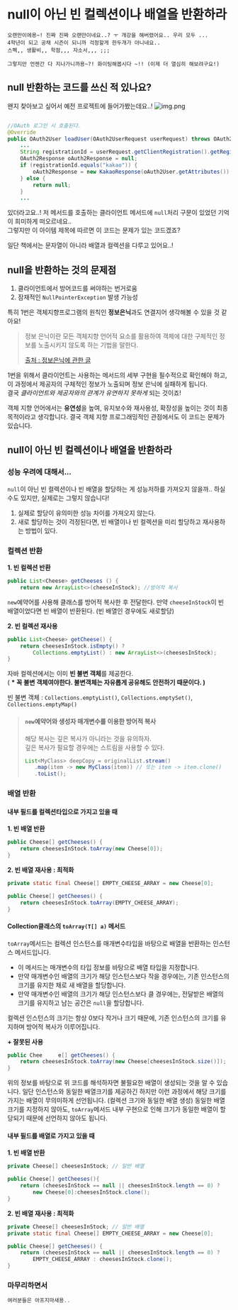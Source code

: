 # null이 아닌 빈 컬렉션이나 배열을 반환하라

```
오랜만이에용~! 진짜 진짜 오랜만이네요..? ㅜ 개강을 해버렸어요.. 우리 모두 ...
4학년이 되고 공채 시즌이 되니까 걱정할게 한두개가 아니네요..
스펙,, 생활비,, 학점,,, 자소서,,, ;;;

그렇지만 언젠간 다 지나가니까용~?! 화이팅해봅시다 ~!! (이제 더 열심히 해보려구요!) 
```

## null 반환하는 코드를 쓰신 적 있나요?
왠지 찾아보고 싶어서 예전 프로젝트에 들어가봤는데요..! 
![img.png](img.png)
```java

//OAuth 로그인 시 호출된다.
@Override
public OAuth2User loadUser(OAuth2UserRequest userRequest) throws OAuth2AuthenticationException {
    ...
    String registrationId = userRequest.getClientRegistration().getRegistrationId();
    OAuth2Response oAuth2Response = null;
    if (registrationId.equals("kakao")) {
        oAuth2Response = new KakaoResponse(oAuth2User.getAttributes());
    } else {
        return null;
    }
    ...

```
있더라고요..! 
저 메서드를 호출하는 클라이언트 메서드에 `null`처리 구문이 있었던 기억이 희미하게 떠오르네요..   
그렇지만 이 아이템 제목에 따르면 이 코드는 문제가 있는 코드겠죠?

일단 책에서는 문자열이 아니라 배열과 컬렉션을 다루고 있어요..!

## null을 반환하는 것의 문제점
1. 클라이언트에서 방어코드를 써야하는 번거로움
2. 잠재적인 `NullPointerException` 발생 가능성

특히 1번은 객체지향프로그램의 원칙인 **정보은닉**과도 연결지어 생각해볼 수 있을 것 같아요!

> 정보 은닉이란 모든 객체지향 언어적 요소를 활용하여 객체에 대한 구체적인 정보를 노출시키지 않도록 하는 기법을 말한다.
> 
> [출처 : 정보은닉에 관한 글](https://effectiveprogramming.tistory.com/entry/%EA%B0%9D%EC%B2%B4%EC%A7%80%ED%96%A5-%EC%A0%95%EB%B3%B4-%EC%9D%80%EB%8B%89information-hiding%EC%97%90-%EB%8C%80%ED%95%9C-%EC%98%AC%EB%B0%94%EB%A5%B8-%EC%9D%B4%ED%95%B4)


1번을 위해서 클라이언트는 사용하는 메서드의 세부 구현을 필수적으로 확인해야 하고,   
이 과정에서 제공자의 구체적인 정보가 노출되며 정보 은닉에 실패하게 됩니다.   
결국 _클라이언트와 제공자와의 관계가 유연하지 못하게_ 되는 것이죠! 
 
객체 지향 언어에서는 **유연성**을 높여, 유지보수와 재사용성, 확장성을 높이는 것이 최종목적이라고 생각합니다.
결국 객체 지향 프로그래밍적인 관점에서도 이 코드는 문제가 있습니다.

## null이 아닌 빈 컬렉션이나 배열을 반환하라

### 성능 우려에 대해서...
`null`이 아닌 빈 컬렉션이나 빈 배열을 할당하는 게 성능저하를 가져오지 않을까.. 하실 수도 있지만, 실제로는 그렇지 않습니다!

1. 실제로 할당이 유의미한 성능 차이를 가져오지 않는다.
2. 새로 할당하는 것이 걱정된다면, 빈 배열이나 빈 컬렉션을 미리 할당하고 재사용하는 방법이 있다.

### 컬렉션 반환

**1. 빈 컬렉션 반환**
```java
public List<Cheese> getCheeses () {
	return new ArrayList<>(cheeseInStock); //방어적 복사
```

`new`예약어를 사용해 클래스를 방어적 복사한 후 전달한다. 
만약 `cheeseInStock`이 빈 배열이었다면 빈 배열이 반환된다. (빈 배열인 경우에도 새로할당)



**2. 빈 컬렉션 재사용**
```java
public List<Cheese> getCheese() {
	return cheesesInStock.isEmpty() ? 
    	Collections.emptyList() : new ArrayList<>(cheesesInStock);
}
```

자바 컬렉션에서는 이미 **빈 불변 객체**를 제공한다.   
( **\* 꼭 불변 객체여야한다. 불변객체는 자유롭게 공유해도 안전하기 때문이다. )**

빈 불변 객체 : `Collections.emptyList()`, `Collections.emptySet()`, `Collections.emptyMap()`

> #### `new`예약어와 생성자 매개변수를 이용한 방어적 복사    
> 해당 복사는 깊은 복사가 아니라는 것을 유의하자.    
> 깊은 복사가 필요할 경우에는 스트림을 사용할 수 있다.
> ```java
> List<MyClass> deepCopy = originalList.stream()
>    .map(item -> new MyClass(item)) // 또는 item -> item.clone()
>    .toList();
>```


### 배열 반환
#### 내부 필드를 컬렉션타입으로 가지고 있을 때 
**1. 빈 배열 반환**
```java
public Cheese[] getCheeses() {
	return cheesesInStock.toArray(new Cheese[0]);
}
```
**2. 빈 배열 재사용 : 최적화**
```java
private static final Cheese[] EMPTY_CHEESE_ARRAY = new Cheese[0];

public Cheese[] getCheeses() {
	return cheesesInStock.toArray(EMPTY_CHEESE_ARRAY);
}
```

#### Collection클래스의 `toArray(T[] a)` 메서드
`toArray`메서드는 컬렉션 인스턴스를 매개변수타입을 바탕으로 배열을 반환하는 인스턴스 메서드입니다.

- 이 메서드는 매개변수의 타입 정보를 바탕으로 배열 타입을 지정합니다.
- 만약 매개변수인 배열의 크기가 해당 인스턴스보다 작을 경우에는, 기존 인스턴스의 크기를 유지한 채로 새 배열을 할당합니다.
- 만약 매개변수인 배열의 크기가 해당 인스턴스보다 클 경우에는, 전달받은 배열의 크기를 유지하고 남는 공간은 `null`을 할당합니다.

컬렉션 인스턴스의 크기는 항상 0보다 작거나 크기 때문에, 기존 인스턴스의 크기를 유지하며 방어적 복사가 이루어집니다.


**+ 잘못된 사용**
```java
public Chee     e[] getCheeses() {
    return cheesesInStock.toArray(new Cheese[cheesesInStock.size()]);
}
```
위의 정보를 바탕으로 위 코드를 해석하자면 불필요한 배열이 생성되는 것을 알 수 있습니다.
일단 인스턴스와 동일한 배열크기를 제공하긴 하지만 이런 과정에서 해당 크기를 가지는 배열이 무의미하게 선언됩니다.
(컬렉션 크기와 동일한 배열 생성)
동일한 배열 크기를 지정하지 않아도, `toArray`메서드 내부 구현으로 인해 크기가 동일한 배열이 할당되기 때문에 선언하지 않아도 됩니다.


#### 내부 필드를 배열로 가지고 있을 때
**1. 빈 배열 반환**
```java
private Cheese[] cheesesInStock; // 일반 배열

public Cheese[] getCheeses(){
    return (cheesesInStock == null || cheesesInStock.length == 0) ?
        new Cheese[0]:cheesesInStock.clone();
}
```
**2. 빈 배열 재사용 : 최적화**
```java
private Cheese[] cheesesInStock; // 일반 배열
private static final Cheese[] EMPTY_CHEESE_ARRAY = new Cheese[0];

public Cheese[] getCheeses() {
    return (cheesesInStock == null || cheesesInStock.length == 0) ?
        EMPTY_CHEESE_ARRAY : cheesesInStock.clone();
}
```


### 마무리하면서
```java
여러분들은 아프지마새용..
```

